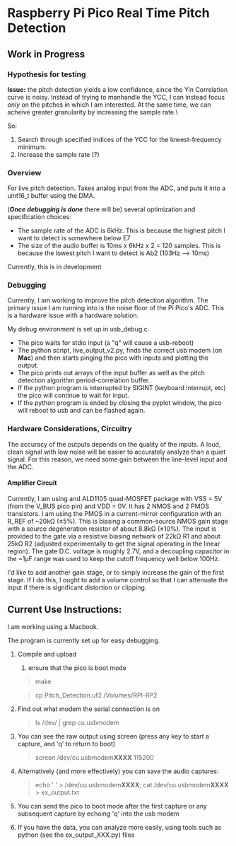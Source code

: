 # Raspberry Pi Pico Real Time Pitch Detection

## Work in Progress

### Hypothesis for testing

**Issue:** the pitch detection yields a low confidence, since the Yin Correlation curve is noisy. 
Instead of trying to manhandle the YCC, I can instead focus _only_ on the pitches in which I am interested.
At the same time, we can acheive greater granularity by increasing the sample rate.\

So:
1. Search through specified indices of the YCC for the lowest-frequency minimum.
2. Increase the sample rate (?)

### Overview

For live pitch detection. Takes analog input from the ADC, and puts it into a uint16_t buffer using the DMA.

(**_Once debugging is done_** there will be) several optimization and specification choices:

* The sample rate of the ADC is 6kHz. This is because the highest pitch I want to detect is somewhere below E7
* The size of the audio buffer is 10ms x 6kHz x 2 = 120 samples. This is because the lowest pitch I want to detect is Ab2 (103Hz --> 10ms)

Currently, this is in development

### Debugging

Currently, I am working to improve the pitch detection algorithm. The primary issue I am running into is the noise floor of the Pi Pico's ADC. This is a hardware issue with a hardware solution.

My debug environment is set up in usb_debug.c.

- The pico waits for stdio input (a "q" will cause a usb-reboot)
- The python script, live_output_v2.py, finds the correct usb modem (on **Mac**) and then starts pinging the pico with inputs and plotting the output.
- The pico prints out arrays of the input buffer as well as the pitch detection algorithm period-correlation buffer.
- If the python program is interrupted by SIGINT (keyboard interrupt, etc) the pico will continue to wait for input.
- If the python program is ended by closing the pyplot window, the pico will reboot to usb and can be flashed again.

### Hardware Considerations, Circuitry

The accuracy of the outputs depends on the quality of the inputs. 
A loud, clean signal with low noise will be easier to accurately analyze 
than a quiet signal. For this reason, we need some gain between the line-level input and the ADC.

#### Amplifier Circuit

Currently, I am using and ALD1105 quad-MOSFET package with VSS = 5V (from the V_BUS pico pin) and VDD = 0V. It has 2 NMOS and 2 PMOS transistors. 
I am using the PMOS in a current-mirror configuration with an R_REF of ~20kΩ (±5%). This is biasing a 
common-source NMOS gain stage with a source degeneration resistor of about 8.8kΩ (±10%). The input is provided to the gate
via a resistive biasing network of 22kΩ R1 and about 25kΩ R2 (adjusted experimentally to get the signal operating in the linear region).
The gate D.C. voltage is roughly 2.7V, and a decoupling capacitor in the ~1µF range was used to keep the cutoff frequency well below 100Hz.

I'd like to add another gain stage, or to simply increase the gain of the first stage. If I do this, I ought to add a volume control 
so that I can attenuate the input if there is significant distortion or clipping. 

## Current Use Instructions:
I am working using a Macbook.

The program is currently set up for easy debugging.

1) Compile and upload
   1) ensure that the pico is boot mode
    >make

    > cp Pitch_Detection.uf2 /Volumes/RPI-RP2

2) Find out what modem the serial connection is on

    > ls /dev/ | grep cu.usbmodem

3) You can see the raw output using screen (press any key to start a capture, and 'q' to return to boot)
    
    >screen /dev/cu.usbmodem**XXXX** 115200

4) Alternatively (and more effectively) you can save the audio captures:

    >    echo ' ' > /dev/cu.usbmodem**XXXX**; cat /dev/cu.usbmodem**XXXX** > ex_output.txt

5) You can send the pico to boot mode after the first capture or any subsequent capture by echoing 'q' into the usb modem 

7) If you have the data, you can analyze more easily, using tools such as python (see the ex_output_XXX.py) files


